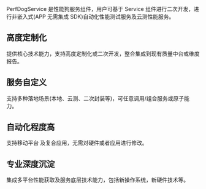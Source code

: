 PerfDogService 是性能狗服务组件，用户可基于 Service 组件进行二次开发，进行非嵌入式(APP 无需集成 SDK)自动化性能测试服务及云测性能服务。

## 高度定制化
提供核心技术能力，支持高度定制化或二次开发，整合集成到现有质量中台或维度报告。
## 服务自定义
支持多种落地场景(本地、云测、二次封装等)，可任意调用/组合服务或原子能力。
## 自动化程度高
支持移动平台 及复合应用，无需对硬件或者应用进行修改。
## 专业深度沉淀
集成多平台性能获取及服务底层技术能力，包括新操作系统，新硬件技术等。
